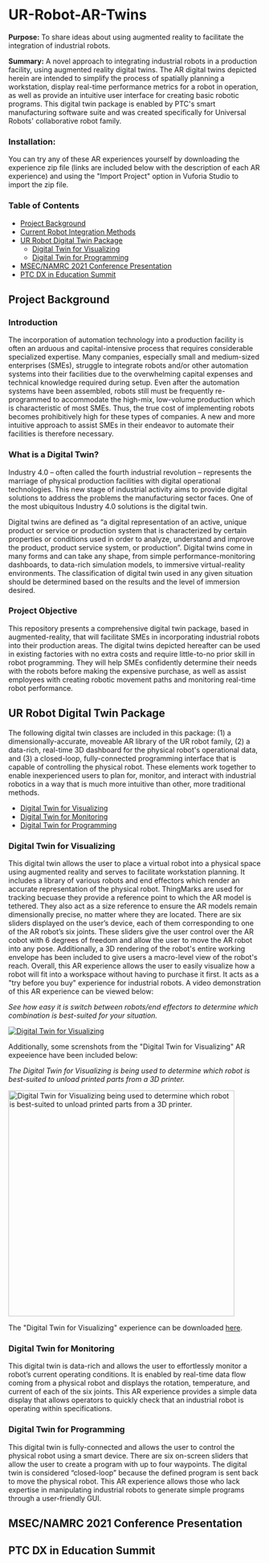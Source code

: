 # UR-Robot-AR-Twins

**Purpose:** To share ideas about using augmented reality to facilitate the integration of industrial robots.

**Summary:** A novel approach to integrating industrial robots in a production facility, using augmented reality digital twins. The AR digital twins depicted herein are intended to simplify the process of spatially planning a workstation, display real-time performance metrics for a robot in operation, as well as provide an intuitive user interface for creating basic robotic programs. This digital twin package is enabled by PTC's smart manufacturing software suite and was created specifically for Universal Robots' collaborative robot family.

### **Installation:**

You can try any of these AR experiences yourself by downloading the experience zip file (links are included below with the description of each AR experience) and using the "Import Project" option in Vuforia Studio to import the zip file. 

### **Table of Contents**

- [Project Background](#project-background)
- [Current Robot Integration Methods](#current-robot-integration-methods)
- [UR Robot Digital Twin Package](#ur-robot-digital-twin-package)
   - [Digital Twin for Visualizing](#digital-twin-for-visualizing)
   - [Digital Twin for Programming](#digital-twin-for-programming)
- [MSEC/NAMRC 2021 Conference Presentation](#MSEC/NAMRC-2021-conference-presentation)
- [PTC DX in Education Summit](#ptc-dx-ineducation-summit)

## Project Background

### Introduction

The incorporation of automation technology into a production facility is often an arduous and capital-intensive process that requires considerable specialized expertise. Many companies, especially small and medium-sized enterprises (SMEs), struggle to integrate robots and/or other automation systems into their facilities due to the overwhelming capital expenses and technical knowledge required during setup. Even after the automation systems have been assembled, robots still must be frequently re-programmed to accommodate the high-mix, low-volume production which is characteristic of most SMEs. Thus, the true cost of implementing robots becomes prohibitively high for these types of companies. A new and more intuitive approach to assist SMEs in their endeavor to automate their facilities is therefore necessary.

### What is a Digital Twin?

Industry 4.0 – often called the fourth industrial revolution – represents the marriage of physical production facilities with digital operational technologies. This new stage of industrial activity aims to provide digital solutions to address the problems the manufacturing sector faces. One of the most ubiquitous Industry 4.0 solutions is the digital twin.

Digital twins are defined as “a digital representation of an active, unique product or service or production system that is characterized by certain properties or conditions used in order to analyze, understand and improve the product, product service system, or production”. Digital twins come in many forms and can take any shape, from simple performance-monitoring dashboards, to data-rich simulation models, to immersive virtual-reality environments. The classification of digital twin used in any given situation should be determined based on the results and the level of immersion desired.

### Project Objective

This repository presents a comprehensive digital twin package, based in augmented-reality, that will facilitate SMEs in incorporating industrial robots into their production areas. The digital twins depicted hereafter can be used in existing factories with no extra costs and require little-to-no prior skill in robot programming. They will help SMEs confidently determine their needs with the robots before making the expensive purchase, as well as assist employees with creating robotic movement paths and monitoring real-time robot performance.

## UR Robot Digital Twin Package

The following digital twin classes are included in this package: (1) a dimensionally-accurate, moveable AR library of the UR robot family, (2) a data-rich, real-time 3D dashboard for the physical robot's operational data, and (3) a closed-loop, fully-connected programming interface that is capable of controlling the physical robot. These elements work together to enable inexperienced users to plan for, monitor, and interact with industrial robotics in a way that is much more intuitive than other, more traditional methods.


- [Digital Twin for Visualizing](#digital-twin-for-visualizing)
- [Digital Twin for Monitoring](#digital-twin-for-monitoring)
- [Digital Twin for Programming](#digital-twin-for-programming)

### Digital Twin for Visualizing

This digital twin allows the user to place a virtual robot into a physical space using augmented reality and serves to facilitate workstation planning. It includes a library of various robots and end effectors which render an accurate representation of the physical robot. ThingMarks are used for tracking becuase they provide a reference point to which the AR model is tethered. They also act as a size reference to ensure the AR models remain dimensionally precise, no matter where they are located. There are six sliders displayed on the user’s device, each of them corresponding to one of the AR robot’s six joints. These sliders give the user control over the AR cobot with 6 degrees of freedom and allow the user to move the AR robot into any pose. Additionally, a 3D rendering of the robot's entire working envelope has been included to give users a macro-level view of the robot's reach. Overall, this AR experience allows the user to easily visualize how a robot will fit into a workspace without having to purchase it first. It acts as a "try before you buy" experience for industrial robots. A video demonstration of this AR experience can be viewed below:

*See how easy it is switch between robots/end effectors to determine which combination is best-suited for your situation.*

[![Digital Twin for Visualizing](https://img.youtube.com/vi/2QoIZAFFUgA/0.jpg)](https://youtu.be/2QoIZAFFUgA)

Additionally, some screnshots from the "Digital Twin for Visualizing" AR expeeience have been included below:


*The Digital Twin for Visualizing is being used to determine which robot is best-suited to unload printed parts from a 3D printer.*

<img width="450" alt="Digital Twin for Visualizing being used to determine which robot is best-suited to unload printed parts from a 3D printer." src="https://user-images.githubusercontent.com/86619231/145610145-7329e629-072f-455b-9c1b-6f521f26f162.png">

The "Digital Twin for Visualizing" experience can be downloaded [here](https://byu.box.com/s/z1esz9no0gc8v1n1yvs7s7b516sxyov2).

### Digital Twin for Monitoring

This digital twin is data-rich and allows the user to effortlessly monitor a robot’s current operating conditions. It is enabled by real-time data flow coming from a physical robot and displays the rotation, temperature, and current of each of the six joints. This AR experience provides a simple data display that allows operators to quickly check that an industrial robot is operating within specifications.

### Digital Twin for Programming

This digital twin is fully-connected and allows the user to control the physical robot using a smart device. There are six on-screen sliders that allow the user to create a program with up to four waypoints. The digital twin is considered “closed-loop” because the defined program is sent back to move the physical robot. This AR experience allows those who lack expertise in manipulating industrial robots to generate simple programs through a user-friendly GUI.

## MSEC/NAMRC 2021 Conference Presentation

## PTC DX in Education Summit
